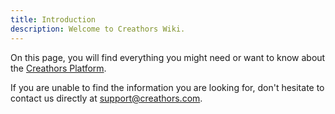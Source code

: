 ```yaml
---
title: Introduction
description: Welcome to Creathors Wiki.
---
```


On this page, you will find everything you might need or want to know about the [Creathors Platform](https://creathors.com).

If you are unable to find the information you are looking for, don't hesitate to contact us directly at <support@creathors.com>.
